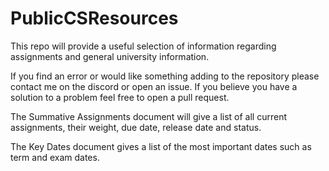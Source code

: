 # PublicCSResources

This repo will provide a useful selection of information regarding assignments and general university information.

If you find an error or would like something adding to the repository please contact me on the discord or open an issue. 
If you believe you have a solution to a problem feel free to open a pull request.

The Summative Assignments document will give a list of all current assignments, their weight, due date, release date and status.

The Key Dates document gives a list of the most important dates such as term and exam dates. 








